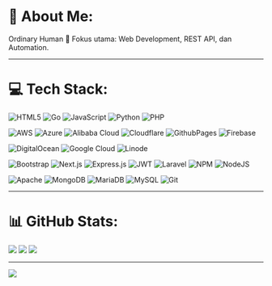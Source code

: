 # 💫 About Me:
Ordinary Human
🔧 Fokus utama: Web Development, REST API, dan Automation.

---

# 💻 Tech Stack:
![HTML5](https://img.shields.io/badge/html5-%23E34F26.svg?style=flat-square&logo=html5&logoColor=white)
![Go](https://img.shields.io/badge/go-%2300ADD8.svg?style=flat-square&logo=go&logoColor=white)
![JavaScript](https://img.shields.io/badge/javascript-%23323330.svg?style=flat-square&logo=javascript&logoColor=%23F7DF1E)
![Python](https://img.shields.io/badge/python-3670A0?style=flat-square&logo=python&logoColor=ffdd54)
![PHP](https://img.shields.io/badge/php-%23777BB4.svg?style=flat-square&logo=php&logoColor=white)

![AWS](https://img.shields.io/badge/AWS-%23FF9900.svg?style=flat-square&logo=amazon-aws&logoColor=white)
![Azure](https://img.shields.io/badge/azure-%230072C6.svg?style=flat-square&logo=microsoftazure&logoColor=white)
![Alibaba Cloud](https://img.shields.io/badge/Alibaba%20Cloud-%23FF6A00.svg?style=flat-square&logo=alibabacloud&logoColor=white)
![Cloudflare](https://img.shields.io/badge/Cloudflare-F38020?style=flat-square&logo=Cloudflare&logoColor=white)
![GithubPages](https://img.shields.io/badge/github%20pages-121013?style=flat-square&logo=github&logoColor=white)
![Firebase](https://img.shields.io/badge/firebase-%23039BE5.svg?style=flat-square&logo=firebase)

![DigitalOcean](https://img.shields.io/badge/DigitalOcean-%230167ff.svg?style=flat-square&logo=digitalOcean&logoColor=white)
![Google Cloud](https://img.shields.io/badge/GoogleCloud-%234285F4.svg?style=flat-square&logo=google-cloud&logoColor=white)
![Linode](https://img.shields.io/badge/linode-00A95C?style=flat-square&logo=linode&logoColor=white)

![Bootstrap](https://img.shields.io/badge/bootstrap-%238511FA.svg?style=flat-square&logo=bootstrap&logoColor=white)
![Next.js](https://img.shields.io/badge/Next.js-000000?style=flat-square&logo=nextdotjs&logoColor=white)
![Express.js](https://img.shields.io/badge/express.js-%23404d59.svg?style=flat-square&logo=express&logoColor=%2361DAFB)
![JWT](https://img.shields.io/badge/JWT-black?style=flat-square&logo=JSON%20web%20tokens)
![Laravel](https://img.shields.io/badge/laravel-%23FF2D20.svg?style=flat-square&logo=laravel&logoColor=white)
![NPM](https://img.shields.io/badge/NPM-%23CB3837.svg?style=flat-square&logo=npm&logoColor=white)
![NodeJS](https://img.shields.io/badge/node.js-6DA55F?style=flat-square&logo=node.js&logoColor=white)

![Apache](https://img.shields.io/badge/apache-%23D42029.svg?style=flat-square&logo=apache&logoColor=white)
![MongoDB](https://img.shields.io/badge/MongoDB-%234ea94b.svg?style=flat-square&logo=mongodb&logoColor=white)
![MariaDB](https://img.shields.io/badge/MariaDB-003545?style=flat-square&logo=mariadb&logoColor=white)
![MySQL](https://img.shields.io/badge/mysql-%2300f.svg?style=flat-square&logo=mysql&logoColor=white)
![Git](https://img.shields.io/badge/git-%23F05033.svg?style=flat-square&logo=git&logoColor=white)

---

# 📊 GitHub Stats:
![](https://github-readme-stats.vercel.app/api?username=agusydk3&theme=dark&hide_border=false&include_all_commits=true&count_private=true)
![](https://github-readme-streak-stats.herokuapp.com/?user=agusydk3&theme=dark&hide_border=false)
![](https://github-readme-stats.vercel.app/api/top-langs/?username=agusydk3&theme=dark&hide_border=false&layout=compact)

---

[![](https://visitcount.itsvg.in/api?id=agusydk3&icon=0&color=0)](https://visitcount.itsvg.in)
